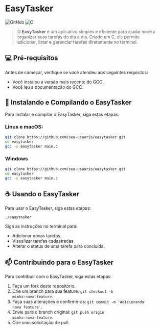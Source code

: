 # EasyTasker

![GitHub](https://img.shields.io/badge/github-%23121011.svg?style=for-the-badge&logo=github&logoColor=white)
![C](https://img.shields.io/badge/c-%2300599C.svg?style=for-the-badge&logo=c&logoColor=white)

> O **EasyTasker** é um aplicativo simples e eficiente para ajudar você a organizar suas tarefas do dia a dia. Criado em C, ele permite adicionar, listar e gerenciar tarefas diretamente no terminal.

## 💻 Pré-requisitos

Antes de começar, verifique se você atendeu aos seguintes requisitos:

- Você instalou a versão mais recente do GCC.
- Você leu a documentação do GCC.

## 🚀 Instalando e Compilando o EasyTasker

Para instalar e compilar o EasyTasker, siga estas etapas:

### Linux e macOS:
```bash
git clone https://github.com/seu-usuario/easytasker.git
cd easytasker
gcc -o easytasker main.c
```

### Windows
```bash
git clone https://github.com/seu-usuario/easytasker.git
cd easytasker
gcc -o easytasker main.c
```
## ☕ Usando o EasyTasker

Para usar o EasyTasker, siga estas etapas:

<code>./easytasker</code>

Siga as instruções no terminal para:

* Adicionar novas tarefas.
* Visualizar tarefas cadastradas.
* Alterar o status de uma tarefa para concluída.

## 📫  Contribuindo para o EasyTasker

Para contribuir com o EasyTasker, siga estas etapas:

1. Faça um fork deste repositório.
2. Crie um branch para sua feature: <code>git checkout -b minha-nova-feature</code>.
3. Faça suas alterações e confirme-as: <code>git commit -m 'Adicionando nova feature'</code>.
4. Envie para o branch original: <code>git push origin minha-nova-feature</code>.
5. Crie uma solicitação de pull.
